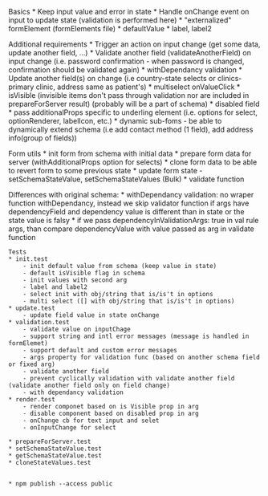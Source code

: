 Basics
    * Keep input value and error in state
	* Handle onChange event on input to update state (validation is performed here)
	* "externalized" formElement (formElements file)
	* defaultValue
	* label, label2

Additional requirements
	* Trigger an action on input change (get some data, update another field, …)
	* Validate another field (validateAnotherField) on input change
	  (i.e. password confirmation - when password is changed, confirmation should be validated again)
	* withDependancy validation
	* Update another field(s) on change (i.e country-state selects or clinics-primary clinic, address same as patient's)
	* multiselect onValueClick
	* isVisible (invisible items don't pass through validation nor are included in prepareForServer result) (probably will be a part of schema)
	* disabled field
	* pass additionalProps specific to underling element (i.e. options for select, optionRenderer, labelIcon, etc.)
	* dynamic sub-foms - be able to dynamically extend schema (i.e add contact method (1 field), add address info(group of fields))

Form utils
	* init form from schema with initial data
	* prepare form data for server (withAdditionalProps option for selects)
	* clone form data to be able to revert form to some previous state
	* update form state - setSchemaStateValue, setSchemaStateValues (Bulk)
	* validate function


Differences with original schema:
	* withDependancy validation: no wraper function withDependancy, instead we skip validator function if args have dependencyField and dependency value is different than in state or the state value is falsy
	* if we pass dependencyInValidationArgs: true in val rule args, than compare dependencyValue with value passed as arg in validate function

	Tests
	* init.test
		- init default value from schema (keep value in state)
		- default isVisible flag in schema
		- init values with second arg
		- label and label2
		- select init with obj/string that is/is't in options
		- multi select ([] with obj/string that is/is't in options)
	* update.test
		- update field value in state onChange
	* validation.test
		- validate value on inputChage
		- support string and intl error messages (message is handled in formElemet)
		- support default and custom error messages
		- args property for validation func (based on another schema field or fixed arg)
		- validate another field 
		- prevent cyclically validation with validate another field (validate another field only on field change)
		- with dependancy validation
	* render.test
		- render componet based on is Visible prop in arg
		- disable component based on disabled prop in arg
		- onChange cb for text input and selet
		- onInputChange for select

	* prepareForServer.test
	* setSchemaStateValue.test
	* getSchemaStateValue.test
	* cloneStateValues.test


	* npm publish --access public

